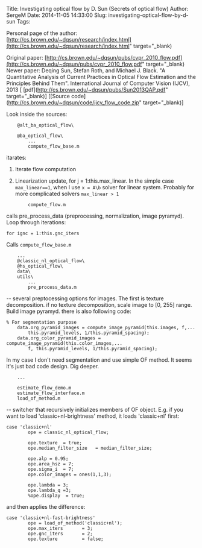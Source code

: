 Title: Investigating optical flow by D. Sun (Secrets of optical flow)
Author: SergeM
Date: 2014-11-05 14:33:00
Slug: investigating-optical-flow-by-d-sun
Tags: 

Personal page of the author:
[http://cs.brown.edu/~dqsun/research/index.html](http://cs.brown.edu/~dqsun/research/index.html" target="_blank)

Original paper: [http://cs.brown.edu/~dqsun/pubs/cvpr_2010_flow.pdf](http://cs.brown.edu/~dqsun/pubs/cvpr_2010_flow.pdf" target="_blank)
Newer paper: Deqing Sun, Stefan Roth, and Michael J. Black. "A Quantitative Analysis of Current Practices in Optical Flow Estimation and the Principles    Behind Them". International Journal of Computer Vision (IJCV), 2013 
[ [pdf](http://cs.brown.edu/~dqsun/pubs/Sun2013QAP.pdf" target="_blank)] [[Source code](http://cs.brown.edu/~dqsun/code/ijcv_flow_code.zip" target="_blank)]

Look inside the sources:

```
    @alt_ba_optical_flow\

    @ba_optical_flow\
        ...
        compute_flow_base.m
```
itarates:

1) Iterate flow computation

2) Linearization update, for j = 1:this.max_linear. In the simple case `max_linear==1`, when I use `x = A\b` solver for linear system. Probably for more complicated solvers `max_linear > 1`

```
        compute_flow.m
```

calls pre_process_data (preprocessing, normalization, image pyramyd).  Loop through iterations: 

```
for ignc = 1:this.gnc_iters   
```

Calls `compute_flow_base.m`  

```
    ...
    @classic_nl_optical_flow\
    @hs_optical_flow\
    data\
    utils\
        ... 
        pre_process_data.m 
```

-- several preptocessing options for images. The first is texture decomposition.  if no texture decomposition, scale image to [0, 255] range. Build image pyramyd. 
there is also following code:  
```
% For segmentation purpose
    data.org_pyramid_images = compute_image_pyramid(this.images, f,...
        this.pyramid_levels, 1/this.pyramid_spacing);
    data.org_color_pyramid_images = compute_image_pyramid(this.color_images,...
        f, this.pyramid_levels, 1/this.pyramid_spacing);

```
In my case I don't need segmentation and use simple OF method. It seems it's just bad code design. Dig deeper. 

```
    ... 

    estimate_flow_demo.m
    estimate_flow_interface.m 
    load_of_method.m
```

-- switcher that recursively initializes members of OF object. E.g. if you want to load 'classic+nl-brightness' method, it loads 'classic+nl' first: 


```
case 'classic+nl'        
        ope = classic_nl_optical_flow;
        
        ope.texture  = true;
        ope.median_filter_size   = median_filter_size;
        
        ope.alp = 0.95;
        ope.area_hsz = 7;
        ope.sigma_i  = 7;
        ope.color_images = ones(1,1,3);
        
        ope.lambda = 3;
        ope.lambda_q =3;
        %ope.display  = true;    
```
and then applies the difference: 
```
case 'classic+nl-fast-brightness'
        ope = load_of_method('classic+nl');        
        ope.max_iters       = 3;
        ope.gnc_iters       = 2;
        ope.texture         = false;
```

